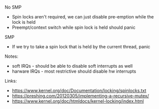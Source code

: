 No SMP
- Spin locks aren't required, we can just disable pre-emption while the lock is held
- Preempt/context switch while spin lock is held should panic

SMP
- If we try to take a spin lock that is held by the current thread, panic

Notes:
- soft IRQs - should be able to disable soft interrupts as well
- harware IRQs - most restrictive should disable hw interrupts

Links: 
- https://www.kernel.org/doc/Documentation/locking/spinlocks.txt
- https://preshing.com/20120305/implementing-a-recursive-mutex/
- https://www.kernel.org/doc/htmldocs/kernel-locking/index.html